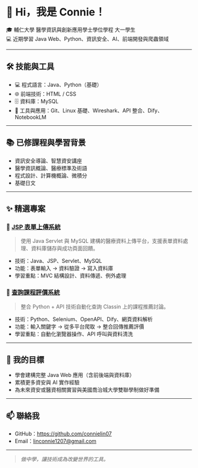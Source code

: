# 👋 Hi，我是 Connie！

🎓 輔仁大學 醫學資訊與創新應用學士學位學程 大一學生  
💻 近期學習 Java Web、Python、資訊安全、AI、前端開發與爬蟲領域

---

## 🛠 技能與工具

- 💻 程式語言：Java、Python（基礎）
- 🌐 前端技術：HTML / CSS
- 🗄 資料庫：MySQL
- 🔧 工具與應用：Git、Linux 基礎、Wireshark、API 整合、Dify、NotebookLM

---

## 📚 已修課程與學習背景

- 資訊安全導論、智慧資安講座
- 醫學資訊概論、醫療標準及術語
- 程式設計、計算機概論、微積分
- 基礎日文

---

## ✨ 精選專案

### 📁 [JSP 表單上傳系統](https://github.com/connielin07/year-1/blob/main/reports/%E7%A8%8B%E5%BC%8F%E8%A8%AD%E8%A8%88(%E4%BA%8C)_JSP%E8%A1%A8%E5%96%AE%E4%B8%8A%E5%82%B3%E7%B3%BB%E7%B5%B1.pdf)
> 使用 Java Servlet 與 MySQL 建構的醫療資料上傳平台，支援表單資料處理、資料庫儲存與成功頁面回饋。

- 技術：Java、JSP、Servlet、MySQL
- 功能：表單輸入 → 資料驗證 → 寫入資料庫
- 學習重點：MVC 結構設計、資料傳遞、例外處理

### 📁 [查詢課程評價系統](reports/資安導論_查詢課程評價系統.pdf)
> 整合 Python + API 技術自動化查詢 Classin 上的課程推薦討論。

- 技術：Python、Selenium、OpenAPI、Dify、網頁資料解析
- 功能：輸入關鍵字 → 從多平台爬取 → 整合回傳推薦評價
- 學習重點：自動化瀏覽器操作、API 呼叫與資料清洗

---

## 🎯 我的目標

- 學會建構完整 Java Web 應用（含前後端與資料庫）
- 累積更多資安與 AI 實作經驗
- 為未來資安或醫資相關實習與美國喬治城大學雙聯學制做好準備

---

## 📫 聯絡我

- GitHub：https://github.com/connielin07
- Email：linconnie1207@gmail.com

---

> *做中學，讓技術成為改變世界的工具。*
